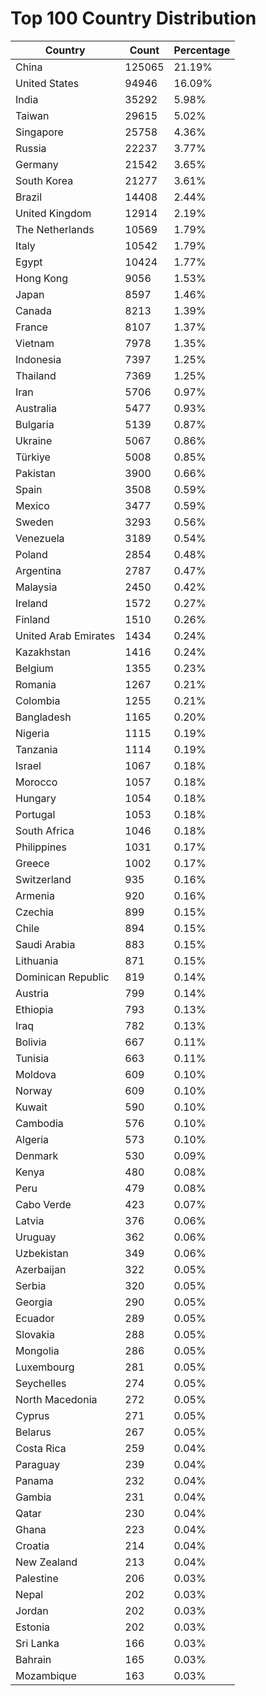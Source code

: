 # Top 100 Country Distribution
| Country | Count | Percentage |
|----|----|----|
| China | 125065 | 21.19% |
| United States | 94946 | 16.09% |
| India | 35292 | 5.98% |
| Taiwan | 29615 | 5.02% |
| Singapore | 25758 | 4.36% |
| Russia | 22237 | 3.77% |
| Germany | 21542 | 3.65% |
| South Korea | 21277 | 3.61% |
| Brazil | 14408 | 2.44% |
| United Kingdom | 12914 | 2.19% |
| The Netherlands | 10569 | 1.79% |
| Italy | 10542 | 1.79% |
| Egypt | 10424 | 1.77% |
| Hong Kong | 9056 | 1.53% |
| Japan | 8597 | 1.46% |
| Canada | 8213 | 1.39% |
| France | 8107 | 1.37% |
| Vietnam | 7978 | 1.35% |
| Indonesia | 7397 | 1.25% |
| Thailand | 7369 | 1.25% |
| Iran | 5706 | 0.97% |
| Australia | 5477 | 0.93% |
| Bulgaria | 5139 | 0.87% |
| Ukraine | 5067 | 0.86% |
| Türkiye | 5008 | 0.85% |
| Pakistan | 3900 | 0.66% |
| Spain | 3508 | 0.59% |
| Mexico | 3477 | 0.59% |
| Sweden | 3293 | 0.56% |
| Venezuela | 3189 | 0.54% |
| Poland | 2854 | 0.48% |
| Argentina | 2787 | 0.47% |
| Malaysia | 2450 | 0.42% |
| Ireland | 1572 | 0.27% |
| Finland | 1510 | 0.26% |
| United Arab Emirates | 1434 | 0.24% |
| Kazakhstan | 1416 | 0.24% |
| Belgium | 1355 | 0.23% |
| Romania | 1267 | 0.21% |
| Colombia | 1255 | 0.21% |
| Bangladesh | 1165 | 0.20% |
| Nigeria | 1115 | 0.19% |
| Tanzania | 1114 | 0.19% |
| Israel | 1067 | 0.18% |
| Morocco | 1057 | 0.18% |
| Hungary | 1054 | 0.18% |
| Portugal | 1053 | 0.18% |
| South Africa | 1046 | 0.18% |
| Philippines | 1031 | 0.17% |
| Greece | 1002 | 0.17% |
| Switzerland | 935 | 0.16% |
| Armenia | 920 | 0.16% |
| Czechia | 899 | 0.15% |
| Chile | 894 | 0.15% |
| Saudi Arabia | 883 | 0.15% |
| Lithuania | 871 | 0.15% |
| Dominican Republic | 819 | 0.14% |
| Austria | 799 | 0.14% |
| Ethiopia | 793 | 0.13% |
| Iraq | 782 | 0.13% |
| Bolivia | 667 | 0.11% |
| Tunisia | 663 | 0.11% |
| Moldova | 609 | 0.10% |
| Norway | 609 | 0.10% |
| Kuwait | 590 | 0.10% |
| Cambodia | 576 | 0.10% |
| Algeria | 573 | 0.10% |
| Denmark | 530 | 0.09% |
| Kenya | 480 | 0.08% |
| Peru | 479 | 0.08% |
| Cabo Verde | 423 | 0.07% |
| Latvia | 376 | 0.06% |
| Uruguay | 362 | 0.06% |
| Uzbekistan | 349 | 0.06% |
| Azerbaijan | 322 | 0.05% |
| Serbia | 320 | 0.05% |
| Georgia | 290 | 0.05% |
| Ecuador | 289 | 0.05% |
| Slovakia | 288 | 0.05% |
| Mongolia | 286 | 0.05% |
| Luxembourg | 281 | 0.05% |
| Seychelles | 274 | 0.05% |
| North Macedonia | 272 | 0.05% |
| Cyprus | 271 | 0.05% |
| Belarus | 267 | 0.05% |
| Costa Rica | 259 | 0.04% |
| Paraguay | 239 | 0.04% |
| Panama | 232 | 0.04% |
| Gambia | 231 | 0.04% |
| Qatar | 230 | 0.04% |
| Ghana | 223 | 0.04% |
| Croatia | 214 | 0.04% |
| New Zealand | 213 | 0.04% |
| Palestine | 206 | 0.03% |
| Nepal | 202 | 0.03% |
| Jordan | 202 | 0.03% |
| Estonia | 202 | 0.03% |
| Sri Lanka | 166 | 0.03% |
| Bahrain | 165 | 0.03% |
| Mozambique | 163 | 0.03% |
